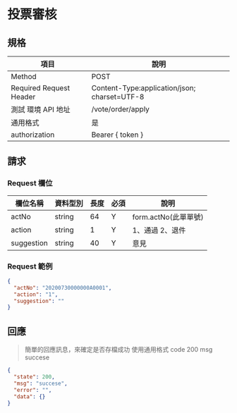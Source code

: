 # 投票審核

## 規格

| 項目                    | 說明                                         |
| ----------------------- | -------------------------------------------- |
| Method                  | POST                                         |
| Required Request Header | Content-Type:application/json; charset=UTF-8 |
| 測試 環境 API 地址      | /vote/order/apply                            |
| 通用格式                | 是                                           |
| authorization           | Bearer { token }                             |

## 請求

### Request 欄位

| 欄位名稱   | 資料型別 | 長度 | 必須 | 說明                 |
| ---------- | -------- | ---- | ---- | -------------------- |
| actNo      | string   | 64   | Y    | form.actNo(此單單號) |
| action     | string   | 1    | Y    | 1、通過 2、退件      |
| suggestion | string   | 40   | Y    | 意見                 |

### Request 範例

```json
{
  "actNo": "20200730000000A0001",
  "action": "1",
  "suggestion": ""
}
```

## 回應

> 簡單的回應訊息，來確定是否存檔成功
> 使用通用格式 code 200 msg succese

```json
{
  "state": 200,
  "msg": "succese",
  "error": "",
  "data": {}
}
```
